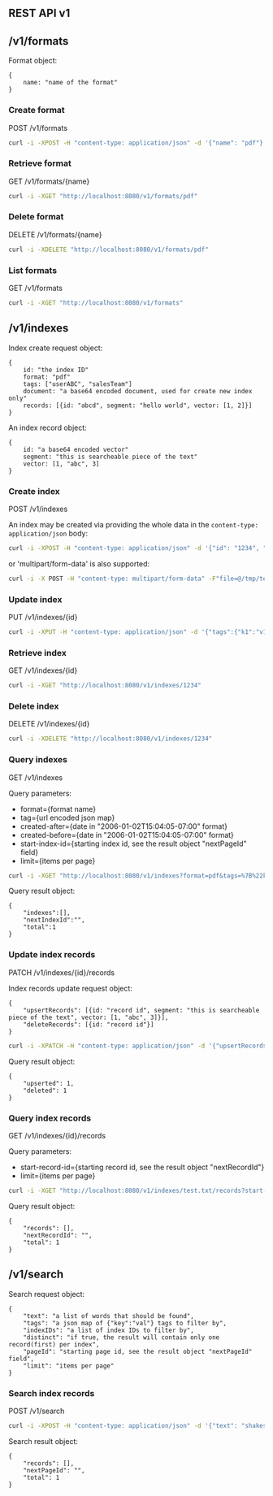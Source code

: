 ## REST API v1

## /v1/formats
Format object:
```
{
    name: "name of the format"
}
```

### Create format
POST /v1/formats

```bash
curl -i -XPOST -H "content-type: application/json" -d '{"name": "pdf"}' "http://localhost:8080/v1/formats"
```
### Retrieve format
GET /v1/formats/{name}

```bash
curl -i -XGET "http://localhost:8080/v1/formats/pdf"
```

### Delete format
DELETE /v1/formats/{name}

```bash
curl -i -XDELETE "http://localhost:8080/v1/formats/pdf"
```
### List formats
GET /v1/formats

```bash
curl -i -XGET "http://localhost:8080/v1/formats"
```

## /v1/indexes
Index create request object:
```
{
    id: "the index ID"
    format: "pdf"
    tags: ["userABC", "salesTeam"]
    document: "a base64 encoded document, used for create new index only" 
    records: [{id: "abcd", segment: "hello world", vector: [1, 2]}]
}
```

An index record object:
```
{
    id: "a base64 encoded vector"
    segment: "this is searcheable piece of the text"
    vector: [1, "abc", 3]
}
```

### Create index 
POST /v1/indexes

An index may be created via providing the whole data in the `content-type: application/json` body:

```bash
curl -i -XPOST -H "content-type: application/json" -d '{"id": "1234", "format": "pdf", "tags":{"k1":"v1"}, "records": [{"id":"r1", "segment": "my text", "vector": [1, 2]}]}' "http://localhost:8080/v1/indexes"
```

or 'multipart/form-data' is also supported:

```bash
curl -i -X POST -H "content-type: multipart/form-data" -F"file=@/tmp/test.txt" -F "meta={\"id\": \"test.txt\", \"tags\":{\"k1\":\"v1\"}, \"format\": \"txt\"};type=application/json" "http://localhost:8080/v1/indexes"
```

### Update index
PUT /v1/indexes/{id}

```bash
curl -i -XPUT -H "content-type: application/json" -d '{"tags":{"k1":"v1"}}' "http://localhost:8080/v1/indexes/1234"
```

### Retrieve index
GET /v1/indexes/{id}

```bash
curl -i -XGET "http://localhost:8080/v1/indexes/1234"
```

### Delete index
DELETE /v1/indexes/{id}

```bash
curl -i -XDELETE "http://localhost:8080/v1/indexes/1234"
```

### Query indexes 
GET /v1/indexes

Query parameters:
* format={format name}
* tag={url encoded json map}
* created-after={date in "2006-01-02T15:04:05-07:00" format}
* created-before={date in "2006-01-02T15:04:05-07:00" format}
* start-index-id={starting index id, see the result object "nextPageId" field}
* limit={items per page}

```bash
curl -i -XGET "http://localhost:8080/v1/indexes?format=pdf&tags=%7B%22k1%22%3A%22v1%22%7D&created-after=2006-01-02T15:04:05-07:00&created-before=2024-01-02T15:04:05-07:00&start-index-id="123"&limit=1"
```

Query result object:
```
{
    "indexes":[],
    "nextIndexId":"",
    "total":1
}
```

### Update index records
PATCH /v1/indexes/{id}/records

Index records update request object:
```
{
    "upsertRecords": [{id: "record id", segment: "this is searcheable piece of the text", vector: [1, "abc", 3]}],
    "deleteRecords": [{id: "record id"}]
}
```

```bash
curl -i -XPATCH -H "content-type: application/json" -d '{"upsertRecords": [{"id": "000145f6", "segment": "this is searcheable piece of the text", "vector": [1, "abc", 3]}], "deleteRecords": [{"id": "0001044f"}]}' "http://localhost:8080/v1/indexes/test.txt/records"
```

Query result object:
```
{
    "upserted": 1,
    "deleted": 1
}
```

### Query index records
GET /v1/indexes/{id}/records

Query parameters:
* start-record-id={starting record id, see the result object "nextRecordId"}
* limit={items per page}

```bash
curl -i -XGET "http://localhost:8080/v1/indexes/test.txt/records?start-record-id=eyJpbmRleF9pZCI6InRlc3QudHh0IiwicmVjb3JkX2lkIjoiMDAwMDAwMDIifQ==&limit=1"
```

Query result object:
```
{
    "records": [],
    "nextRecordId": "",
    "total": 1
}
```

## /v1/search
Search request object:
```
{
    "text": "a list of words that should be found",
    "tags": "a json map of {"key":"val"} tags to filter by",
    "indexIDs": "a list of index IDs to filter by",
    "distinct": "if true, the result will contain only one record(first) per index",
    "pageId": "starting page id, see the result object "nextPageId" field",
    "limit": "items per page"
}
```

### Search index records
POST /v1/search

```bash
curl -i -XPOST -H "content-type: application/json" -d '{"text": "shakespeare", "tags":{"k1":"v1"}, "indexIDs":["test.txt"], "pageId":"eyJpbmRleF9pZCI6InRlc3QudHh0IiwicmVjb3JkX2lkIjoiMDAwMGJhODUifQ=="}' "http://localhost:8080/v1/search"
```

Search result object:
```
{
    "records": [],
    "nextPageId": "",
    "total": 1
}
```